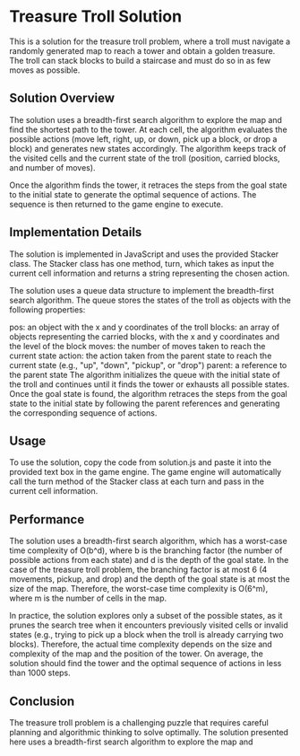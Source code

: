 # Treasure Troll Solution

This is a solution for the treasure troll problem, where a troll must navigate a randomly generated map to reach a tower and obtain a golden treasure. The troll can stack blocks to build a staircase and must do so in as few moves as possible.

## Solution Overview
The solution uses a breadth-first search algorithm to explore the map and find the shortest path to the tower. At each cell, the algorithm evaluates the possible actions (move left, right, up, or down, pick up a block, or drop a block) and generates new states accordingly. The algorithm keeps track of the visited cells and the current state of the troll (position, carried blocks, and number of moves).

Once the algorithm finds the tower, it retraces the steps from the goal state to the initial state to generate the optimal sequence of actions. The sequence is then returned to the game engine to execute.

## Implementation Details
The solution is implemented in JavaScript and uses the provided Stacker class. The Stacker class has one method, turn, which takes as input the current cell information and returns a string representing the chosen action.

The solution uses a queue data structure to implement the breadth-first search algorithm. The queue stores the states of the troll as objects with the following properties:

pos: an object with the x and y coordinates of the troll
blocks: an array of objects representing the carried blocks, with the x and y coordinates and the level of the block
moves: the number of moves taken to reach the current state
action: the action taken from the parent state to reach the current state (e.g., "up", "down", "pickup", or "drop")
parent: a reference to the parent state
The algorithm initializes the queue with the initial state of the troll and continues until it finds the tower or exhausts all possible states. Once the goal state is found, the algorithm retraces the steps from the goal state to the initial state by following the parent references and generating the corresponding sequence of actions.

## Usage
To use the solution, copy the code from solution.js and paste it into the provided text box in the game engine. The game engine will automatically call the turn method of the Stacker class at each turn and pass in the current cell information.

## Performance
The solution uses a breadth-first search algorithm, which has a worst-case time complexity of O(b^d), where b is the branching factor (the number of possible actions from each state) and d is the depth of the goal state. In the case of the treasure troll problem, the branching factor is at most 6 (4 movements, pickup, and drop) and the depth of the goal state is at most the size of the map. Therefore, the worst-case time complexity is O(6^m), where m is the number of cells in the map.

In practice, the solution explores only a subset of the possible states, as it prunes the search tree when it encounters previously visited cells or invalid states (e.g., trying to pick up a block when the troll is already carrying two blocks). Therefore, the actual time complexity depends on the size and complexity of the map and the position of the tower. On average, the solution should find the tower and the optimal sequence of actions in less than 1000 steps.

## Conclusion
The treasure troll problem is a challenging puzzle that requires careful planning and algorithmic thinking to solve optimally. The solution presented here uses a breadth-first search algorithm to explore the map and
